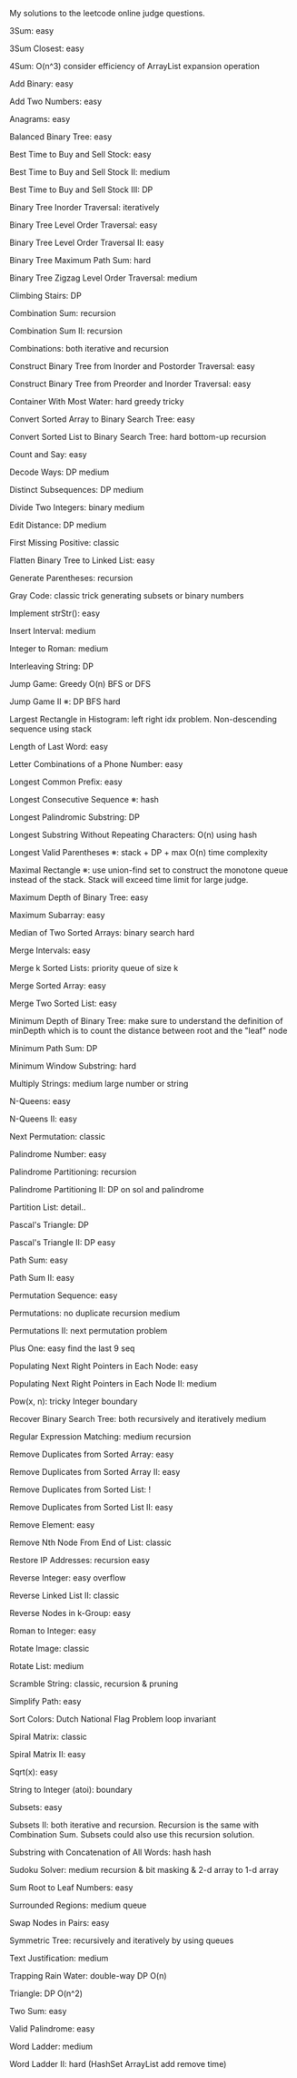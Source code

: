 My solutions to the leetcode online judge questions.

3Sum: easy

3Sum Closest: easy

4Sum: O(n^3) consider efficiency of ArrayList expansion operation

Add Binary: easy

Add Two Numbers: easy

Anagrams: easy

Balanced Binary Tree: easy

Best Time to Buy and Sell Stock: easy

Best Time to Buy and Sell Stock II: medium

Best Time to Buy and Sell Stock III: DP

Binary Tree Inorder Traversal: iteratively

Binary Tree Level Order Traversal: easy

Binary Tree Level Order Traversal II: easy

Binary Tree Maximum Path Sum: hard

Binary Tree Zigzag Level Order Traversal: medium

Climbing Stairs: DP

Combination Sum: recursion

Combination Sum II: recursion

Combinations: both iterative and recursion

Construct Binary Tree from Inorder and Postorder Traversal: easy

Construct Binary Tree from Preorder and Inorder Traversal: easy

Container With Most Water: hard greedy tricky

Convert Sorted Array to Binary Search Tree: easy

Convert Sorted List to Binary Search Tree: hard bottom-up recursion

Count and Say: easy

Decode Ways: DP medium

Distinct Subsequences: DP medium

Divide Two Integers: binary medium

Edit Distance: DP medium

First Missing Positive: classic

Flatten Binary Tree to Linked List: easy

Generate Parentheses: recursion

Gray Code: classic trick generating subsets or binary numbers

Implement strStr(): easy

Insert Interval: medium

Integer to Roman: medium 

Interleaving String: DP

Jump Game: Greedy O(n) BFS or DFS

Jump Game II ※: DP BFS hard

Largest Rectangle in Histogram: left right idx problem. Non-descending sequence using stack

Length of Last Word: easy

Letter Combinations of a Phone Number: easy

Longest Common Prefix: easy

Longest Consecutive Sequence ※: hash

Longest Palindromic Substring: DP 

Longest Substring Without Repeating Characters: O(n) using hash 

Longest Valid Parentheses ※: stack + DP + max O(n) time complexity

Maximal Rectangle ※: use union-find set to construct the monotone queue instead of the stack. Stack will exceed time limit for large judge. 

Maximum Depth of Binary Tree: easy

Maximum Subarray: easy

Median of Two Sorted Arrays: binary search hard 

Merge Intervals: easy

Merge k Sorted Lists: priority queue of size k

Merge Sorted Array: easy

Merge Two Sorted List: easy

Minimum Depth of Binary Tree: make sure to understand the definition of minDepth which is to count the distance between root and the "leaf" node

Minimum Path Sum: DP

Minimum Window Substring: hard

Multiply Strings: medium large number or string

N-Queens: easy

N-Queens II: easy

Next Permutation: classic 

Palindrome Number: easy

Palindrome Partitioning: recursion

Palindrome Partitioning II: DP on sol and palindrome

Partition List: detail..

Pascal's Triangle: DP 

Pascal's Triangle II: DP easy

Path Sum: easy

Path Sum II: easy 

Permutation Sequence: easy 

Permutations: no duplicate recursion medium

Permutations II: next permutation problem

Plus One: easy find the last 9 seq

Populating Next Right Pointers in Each Node: easy

Populating Next Right Pointers in Each Node II: medium 

Pow(x, n): tricky Integer boundary

Recover Binary Search Tree: both recursively and iteratively medium

Regular Expression Matching: medium recursion

Remove Duplicates from Sorted Array: easy

Remove Duplicates from Sorted Array II: easy

Remove Duplicates from Sorted List: !

Remove Duplicates from Sorted List II: easy

Remove Element: easy

Remove Nth Node From End of List: classic

Restore IP Addresses: recursion easy

Reverse Integer: easy overflow

Reverse Linked List II: classic 

Reverse Nodes in k-Group: easy

Roman to Integer: easy

Rotate Image: classic

Rotate List: medium

Scramble String: classic, recursion & pruning

Simplify Path: easy

Sort Colors: Dutch National Flag Problem loop invariant

Spiral Matrix: classic

Spiral Matrix II: easy

Sqrt(x): easy

String to Integer (atoi): boundary

Subsets: easy

Subsets II: both iterative and recursion. Recursion is the same with Combination Sum. Subsets could also use this recursion solution.  

Substring with Concatenation of All Words: hash hash

Sudoku Solver: medium recursion & bit masking & 2-d array to 1-d array

Sum Root to Leaf Numbers: easy

Surrounded Regions: medium queue

Swap Nodes in Pairs: easy

Symmetric Tree: recursively and iteratively by using queues

Text Justification: medium

Trapping Rain Water: double-way DP O(n)

Triangle: DP O(n^2)

Two Sum: easy

Valid Palindrome: easy

Word Ladder: medium

Word Ladder II: hard (HashSet ArrayList add remove time)
